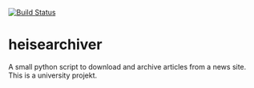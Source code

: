 [![Build Status](https://travis-ci.org/soxrepo/heisearchiver.svg?branch=master)](https://travis-ci.org/soxrepo/heisearchiver)

# heisearchiver
A small python script to download and archive articles from a news site. This is a university projekt.
